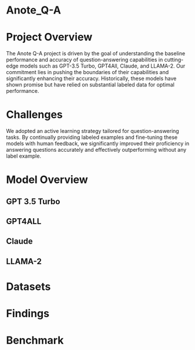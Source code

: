 # Anote_Q-A
 
# Project Overview 

The Anote Q-A project is driven by the goal of understanding the baseline performance and accuracy of question-answering capabilities in cutting-edge models such as GPT-3.5 Turbo, GPT4All, Claude, and LLAMA-2. Our commitment lies in pushing the boundaries of their capabilities and significantly enhancing their accuracy. Historically, these models have shown promise but have relied on substantial labeled data for optimal performance.




# Challenges
We adopted an active learning strategy tailored for question-answering tasks. By continually providing labeled examples and fine-tuning these models with human feedback, we significantly improved their proficiency in answering questions accurately and effectively outperforming without any label example.

# Model Overview 

## GPT 3.5 Turbo 


## GPT4ALL 


## Claude 


## LLAMA-2


# Datasets 


# Findings 


# Benchmark

